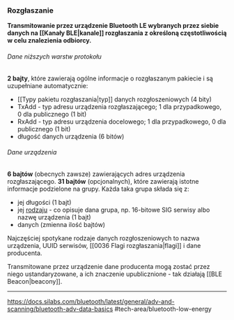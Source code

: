 ### Rozgłaszanie 
**Transmitowanie przez urządzenie Bluetooth LE wybranych przez siebie danych na [[Kanały BLE|kanale]] rozgłaszania z określoną częstotliwością w celu znalezienia odbiorcy.**

###### Dane niższych warstw protokołu
**2 bajty**, które zawierają ogólne informacje o rozgłaszanym pakiecie i są uzupełniane automatycznie:
- [[Typy pakietu rozgłaszania|typ]] danych rozgłoszeniowych (4 bity)
- TxAdd - typ adresu urządzenia rozgłaszającego; 1 dla przypadkowego, 0 dla publicznego (1 bit)
- RxAdd - typ adresu urządzenia docelowego; 1 dla przypadkowego,  0 dla publicznego (1 bit)
- długość danych urządzenia (6 bitów)

###### Dane urządzenia 
**6 bajtów** (obecnych zawsze) zawierających adres urządzenia rozgłaszającego.
**31 bajtów** (opcjonalnych), które zawierają istotne informacje podzielone na grupy.
Każda taka grupa składa się z:
- jej długości (1 bajt)
- jej [rodzaju](https://btprodspecificationrefs.blob.core.windows.net/assigned-numbers/Assigned%20Number%20Types/Generic%20Access%20Profile.pdf) - co opisuje dana grupa, np. 16-bitowe SIG serwisy albo nazwę urządzenia (1 bajt)
- danych (zmienna ilość bajtów)

Najczęściej spotykane rodzaje danych rozgłoszeniowych to nazwa urządzenia, UUID serwisów, [[0036 Flagi rozgłaszania|flagi]] i dane producenta.

Transmitowane przez urządzenie dane producenta mogą zostać przez niego ustandaryzowane, a ich znaczenie upublicznione - tak działają [[BLE Beacon|beacony]].

---
https://docs.silabs.com/bluetooth/latest/general/adv-and-scanning/bluetooth-adv-data-basics
#tech-area/bluetooth-low-energy 